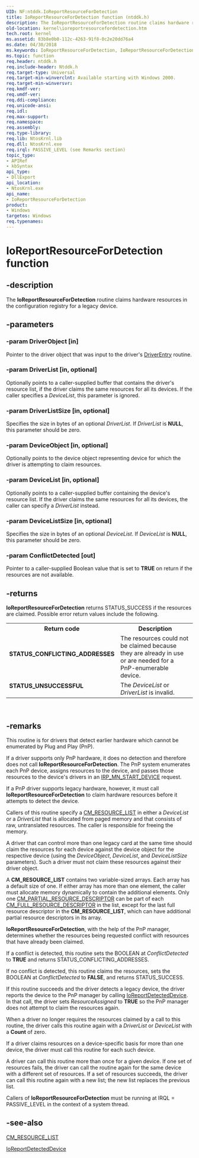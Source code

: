 ```yaml
---
UID: NF:ntddk.IoReportResourceForDetection
title: IoReportResourceForDetection function (ntddk.h)
description: The IoReportResourceForDetection routine claims hardware resources in the configuration registry for a legacy device.
old-location: kernel\ioreportresourcefordetection.htm
tech.root: kernel
ms.assetid: 83b8e0b0-112c-4263-91f8-0c2e20dd76a4
ms.date: 04/30/2018
ms.keywords: IoReportResourceForDetection, IoReportResourceForDetection routine [Kernel-Mode Driver Architecture], k104_e2a8d386-d1bb-4bf5-aa30-d3a905e91174.xml, kernel.ioreportresourcefordetection, ntddk/IoReportResourceForDetection
ms.topic: function
req.header: ntddk.h
req.include-header: Ntddk.h
req.target-type: Universal
req.target-min-winverclnt: Available starting with Windows 2000.
req.target-min-winversvr: 
req.kmdf-ver: 
req.umdf-ver: 
req.ddi-compliance: 
req.unicode-ansi: 
req.idl: 
req.max-support: 
req.namespace: 
req.assembly: 
req.type-library: 
req.lib: NtosKrnl.lib
req.dll: NtosKrnl.exe
req.irql: PASSIVE_LEVEL (see Remarks section)
topic_type:
- APIRef
- kbSyntax
api_type:
- DllExport
api_location:
- NtosKrnl.exe
api_name:
- IoReportResourceForDetection
product:
- Windows
targetos: Windows
req.typenames: 
---
```


# IoReportResourceForDetection function


## -description


The <b>IoReportResourceForDetection</b> routine claims hardware resources in the configuration registry for a legacy device.


## -parameters




### -param DriverObject [in]

Pointer to the driver object that was input to the driver's <a href="https://docs.microsoft.com/windows-hardware/drivers/storage/driverentry-of-ide-controller-minidriver">DriverEntry</a> routine.


### -param DriverList [in, optional]

Optionally points to a caller-supplied buffer that contains the driver's resource list, if the driver claims the same resources for all its devices. If the caller specifies a <i>DeviceList</i>, this parameter is ignored.


### -param DriverListSize [in, optional]

Specifies the size in bytes of an optional <i>DriverList</i>. If <i>DriverList</i> is <b>NULL</b>, this parameter should be zero.


### -param DeviceObject [in, optional]

Optionally points to the device object representing device for which the driver is attempting to claim resources. 


### -param DeviceList [in, optional]

Optionally points to a caller-supplied buffer containing the device's resource list. If the driver claims the same resources for all its devices, the caller can specify a <i>DriverList</i> instead. 


### -param DeviceListSize [in, optional]

Specifies the size in bytes of an optional <i>DeviceList</i>. If <i>DeviceList</i> is <b>NULL</b>, this parameter should be zero. 


### -param ConflictDetected [out]

Pointer to a caller-supplied Boolean value that is set to <b>TRUE</b> on return if the resources are not available. 


## -returns



<b>IoReportResourceForDetection</b> returns STATUS_SUCCESS if the resources are claimed. Possible error return values include the following.

<table>
<tr>
<th>Return code</th>
<th>Description</th>
</tr>
<tr>
<td width="40%">
<dl>
<dt><b>STATUS_CONFLICTING_ADDRESSES</b></dt>
</dl>
</td>
<td width="60%">
The resources could not be claimed because they are already in use or are needed for a PnP-enumerable device.

</td>
</tr>
<tr>
<td width="40%">
<dl>
<dt><b>STATUS_UNSUCCESSFUL</b></dt>
</dl>
</td>
<td width="60%">
The <i>DeviceList</i> or <i>DriverList</i> is invalid.

</td>
</tr>
</table>
 




## -remarks



This routine is for drivers that detect earlier hardware which cannot be enumerated by Plug and Play (PnP).

If a driver supports only PnP hardware, it does no detection and therefore does not call <b>IoReportResourceForDetection</b>. The PnP system enumerates each PnP device, assigns resources to the device, and passes those resources to the device's drivers in an <a href="https://docs.microsoft.com/windows-hardware/drivers/kernel/irp-mn-start-device">IRP_MN_START_DEVICE</a> request.

If a PnP driver supports legacy hardware, however, it must call <b>IoReportResourceForDetection</b> to claim hardware resources before it attempts to detect the device.

Callers of this routine specify a <a href="https://docs.microsoft.com/windows-hardware/drivers/ddi/content/wdm/ns-wdm-_cm_resource_list">CM_RESOURCE_LIST</a> in either a <i>DeviceList</i> or a <i>DriverList</i> that is allocated from paged memory and that consists of raw, untranslated resources. The caller is responsible for freeing the memory. 

A driver that can control more than one legacy card at the same time should claim the resources for each device against the device object for the respective device (using the <i>DeviceObject</i>, <i>DeviceList</i>, and <i>DeviceListSize</i> parameters). Such a driver must not claim these resources against their driver object.

A <b>CM_RESOURCE_LIST</b> contains two variable-sized arrays. Each array has a default size of one. If either array has more than one element, the caller must allocate memory dynamically to contain the additional elements. Only one <a href="https://docs.microsoft.com/windows-hardware/drivers/ddi/content/wdm/ns-wdm-_cm_partial_resource_descriptor">CM_PARTIAL_RESOURCE_DESCRIPTOR</a> can be part of each <a href="https://docs.microsoft.com/windows-hardware/drivers/ddi/content/wdm/ns-wdm-_cm_full_resource_descriptor">CM_FULL_RESOURCE_DESCRIPTOR</a> in the list, except for the last full resource descriptor in the <b>CM_RESOURCE_LIST</b>, which can have additional partial resource descriptors in its array.

<b>IoReportResourceForDetection</b>, with the help of the PnP manager, determines whether the resources being requested conflict with resources that have already been claimed.

If a conflict is detected, this routine sets the BOOLEAN at <i>ConflictDetected</i> to <b>TRUE</b> and returns STATUS_CONFLICTING_ADDRESSES. 

If no conflict is detected, this routine claims the resources, sets the BOOLEAN at <i>ConflictDetected</i> to <b>FALSE</b>, and returns STATUS_SUCCESS.

If this routine succeeds and the driver detects a legacy device, the driver reports the device to the PnP manager by calling <a href="https://docs.microsoft.com/windows-hardware/drivers/ddi/content/ntddk/nf-ntddk-ioreportdetecteddevice">IoReportDetectedDevice</a>. In that call, the driver sets <i>ResourceAssigned</i> to <b>TRUE</b> so the PnP manager does not attempt to claim the resources again.

When a driver no longer requires the resources claimed by a call to this routine, the driver calls this routine again with a <i>DriverList</i> or <i>DeviceList</i> with a <b>Count</b> of zero.

If a driver claims resources on a device-specific basis for more than one device, the driver must call this routine for each such device.

A driver can call this routine more than once for a given device. If one set of resources fails, the driver can call the routine again for the same device with a different set of resources. If a set of resources succeeds, the driver can call this routine again with a new list; the new list replaces the previous list.

Callers of <b>IoReportResourceForDetection</b> must be running at IRQL = PASSIVE_LEVEL in the context of a system thread.




## -see-also




<a href="https://docs.microsoft.com/windows-hardware/drivers/ddi/content/wdm/ns-wdm-_cm_resource_list">CM_RESOURCE_LIST</a>



<a href="https://docs.microsoft.com/windows-hardware/drivers/ddi/content/ntddk/nf-ntddk-ioreportdetecteddevice">IoReportDetectedDevice</a>
 

 

